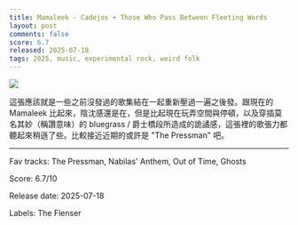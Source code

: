 ```yaml
---
title: Mamaleek - Cadejos + Those Who Pass Between Fleeting Words 
layout: post
comments: false
score: 6.7
released: 2025-07-18
tags: 2025, music, experimental rock, weird folk
---
```


![](https://f4.bcbits.com/img/a3954391819_16.jpg)

這張應該就是一些之前沒發過的歌集結在一起重新壓過一遍之後發。跟現在的 Mamaleek 比起來，陰沈感還是在，但是比起現在玩弄空間與停頓，以及穿插莫名其妙（稱讚意味）的 bluegrass / 爵士橋段所造成的詭譎感，這張裡的歌張力都聽起來稍遜了些。比較接近近期的或許是 "The Pressman" 吧。

---

Fav tracks: The Pressman, Nabilas' Anthem, Out of Time, Ghosts

Score: 6.7/10

Release date: 2025-07-18

Labels: The Flenser


